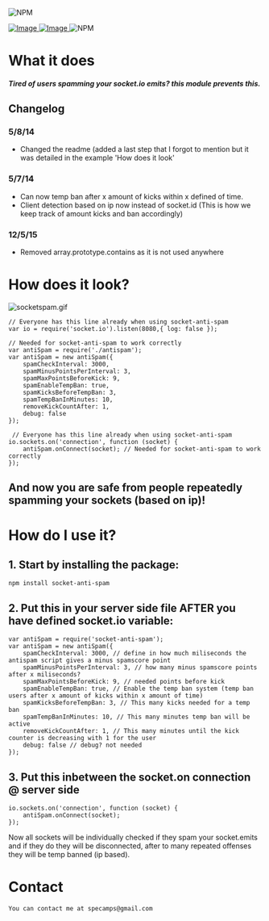 ![NPM](https://nodei.co/npm/socket-anti-spam.png?downloads=true&downloadRank=true&stars=true)

[ ![Image](https://david-dm.org/michaeldegroot/socket-anti-spam.svg "deps") ](https://david-dm.org/michaeldegroot/socket-anti-spam "david-dm")
[ ![Image](https://travis-ci.org/michaeldegroot/socket-anti-spam.svg?branch=master "testing") ](https://travis-ci.org/michaeldegroot/socket-anti-spam "travis-ci")
![NPM](https://img.shields.io/badge/Node-%3E%3D0.10-green.svg)

# What it does

##### Tired of users spamming your socket.io emits? this module prevents this. #####

## Changelog

### 5/8/14
 - Changed the readme (added a last step that I forgot to mention but it was detailed in the example 'How does it look'
 
### 5/7/14
 - Can now temp ban after x amount of kicks within x defined of time.
 - Client detection based on ip now instead of socket.id (This is how we keep track of amount kicks and ban accordingly)
 
### 12/5/15
 - Removed array.prototype.contains as it is not used anywhere


# How does it look?

![socketspam.gif](https://bitbucket.org/repo/kR4677/images/1013607973-socketspam.gif)


	// Everyone has this line already when using socket-anti-spam
	var io = require('socket.io').listen(8080,{ log: false });

	// Needed for socket-anti-spam to work correctly
	var antiSpam = require('./antispam');
	var antiSpam = new antiSpam({
		spamCheckInterval: 3000,
		spamMinusPointsPerInterval: 3,
		spamMaxPointsBeforeKick: 9,
		spamEnableTempBan: true,
		spamKicksBeforeTempBan: 3,
		spamTempBanInMinutes: 10,
		removeKickCountAfter: 1,
		debug: false
	});

	 // Everyone has this line already when using socket-anti-spam
	io.sockets.on('connection', function (socket) {
		antiSpam.onConnect(socket); // Needed for socket-anti-spam to work correctly
	});

## And now you are safe from people repeatedly spamming your sockets (based on ip)!


#  How do I use it?

## 1. Start by installing the package:
    npm install socket-anti-spam

## 2. Put this in your server side file AFTER you have defined socket.io variable:
	var antiSpam = require('socket-anti-spam');
	var antiSpam = new antiSpam({
		spamCheckInterval: 3000, // define in how much miliseconds the antispam script gives a minus spamscore point
		spamMinusPointsPerInterval: 3, // how many minus spamscore points after x miliseconds?
		spamMaxPointsBeforeKick: 9, // needed points before kick
		spamEnableTempBan: true, // Enable the temp ban system (temp ban users after x amount of kicks within x amount of time)
		spamKicksBeforeTempBan: 3, // This many kicks needed for a temp ban
		spamTempBanInMinutes: 10, // This many minutes temp ban will be active
		removeKickCountAfter: 1, // This many minutes until the kick counter is decreasing with 1 for the user
		debug: false // debug? not needed
	});
	
## 3. Put this inbetween the socket.on connection @ server side
	io.sockets.on('connection', function (socket) {
		antiSpam.onConnect(socket);
	});
	
Now all sockets will be individually checked if they spam your socket.emits and if they do they will be disconnected, after to many repeated offenses they will be temp banned (ip based).

# Contact
    You can contact me at specamps@gmail.com